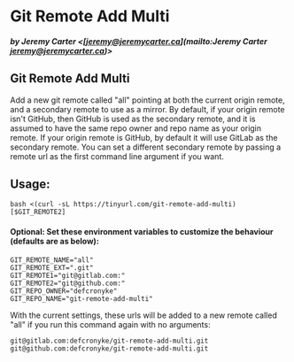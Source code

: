 # Git Remote Add Multi

##### by Jeremy Carter _<_[jeremy@jeremycarter.ca](mailto:Jeremy Carter <jeremy@jeremycarter.ca>)_>_

## Git Remote Add Multi

Add a new git remote called "all" pointing at both the current origin remote, and a secondary remote to use as
a mirror. By default, if your origin remote isn't GitHub, then GitHub is used as the secondary remote, and it is
assumed to have the same repo owner and repo name as your origin remote. If your origin remote is GitHub, by
default it will use GitLab as the secondary remote. You can set a different secondary remote by passing a remote
url as the first command line argument if you want.

## Usage:

```shell
bash <(curl -sL https://tinyurl.com/git-remote-add-multi) [$GIT_REMOTE2]
```

#### Optional: Set these environment variables to customize the behaviour (defaults are as below):

```shell
GIT_REMOTE_NAME="all"
GIT_REMOTE_EXT=".git"
GIT_REMOTE1="git@gitlab.com:"
GIT_REMOTE2="git@github.com:"
GIT_REPO_OWNER="defcronyke"
GIT_REPO_NAME="git-remote-add-multi"
```

With the current settings, these urls will be added to a new remote called "all"
if you run this command again with no arguments:

```shell
git@gitlab.com:defcronyke/git-remote-add-multi.git
git@github.com:defcronyke/git-remote-add-multi.git
```

